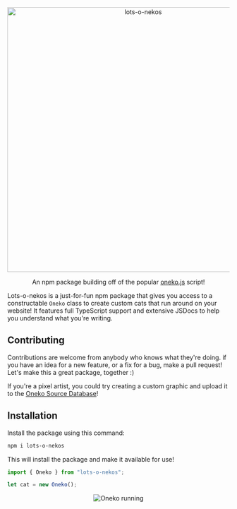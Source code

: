 <div align="center">
  <img width="600" alt="lots-o-nekos" src="https://raynec.dev/lots-o-nekos.png">

  An npm package building off of the popular [oneko.js](https://github.com/adryd325/oneko.js/) script!
</div>

Lots-o-nekos is a just-for-fun npm package that gives you access to a constructable `Oneko` class to create custom cats that run around on your website! It features full TypeScript support and extensive JSDocs to help you understand what you're writing.

## Contributing
Contributions are welcome from anybody who knows what they're doing. if you have an idea for a new feature, or a fix for a bug, make a pull request! Let's make this a great package, together :)

If you're a pixel artist, you could try creating a custom graphic and upload it to the [Oneko Source Database](https://github.com/raynecloudy/oneko_db/)!

## Installation
Install the package using this command:
```sh
npm i lots-o-nekos
```
This will install the package and make it available for use!
```ts
import { Oneko } from "lots-o-nekos";

let cat = new Oneko();
```

<div align="center">
  <img src="https://raynecloudy.nekoweb.org/media/bar-cat.gif" alt="Oneko running">
</div>
